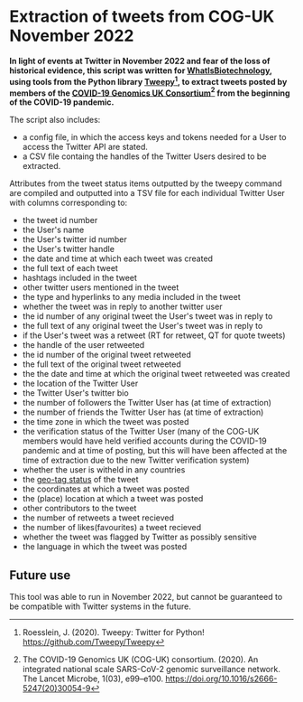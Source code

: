 # Extraction of tweets from COG-UK November 2022
**In light of events at Twitter in November 2022 and fear of the loss of historical evidence, this script was written for [WhatIsBiotechnology](https://www.whatisbiotechnology.org/index.php/), using tools from the Python library [Tweepy](https://docs.tweepy.org/en/stable/api.html)[^1], to extract tweets posted by members of the [COVID-19 Genomics UK Consortium](https://www.cogconsortium.uk/)[^2] from the beginning of the COVID-19 pandemic.**

The script also includes:
- a config file, in which the access keys and tokens needed for a User to access the Twitter API are stated.
- a CSV file containg the handles of the Twitter Users desired to be extracted.

Attributes from the tweet status items outputted by the tweepy command are compiled and outputted into a TSV file for each individual Twitter User with columns corresponding to:
- the tweet id number
- the User's name 
- the User's twitter id number
- the User's twitter handle
- the date and time at which each tweet was created
- the full text of each tweet
- hashtags included in the tweet
- other twitter users mentioned in the tweet
- the type and hyperlinks to any media included in the tweet
- whether the tweet was in reply to another twitter user
- the id number of any original tweet the User's tweet was in reply to
- the full text of any original tweet the User's tweet was in reply to
- if the User's tweet was a retweet (RT for retweet, QT for quote tweets) 
- the handle of the user retweeted 
- the id number of the original tweet retweeted
- the full text of the original tweet retweeted
- the the date and time at which the original tweet retweeted was created
- the location of the Twitter User
- the Twitter User's twitter bio
- the number of followers the Twitter User has (at time of extraction)
- the number of friends the Twitter User has (at time of extraction)
- the time zone in which the tweet was posted
- the verification status of the Twitter User (many of the COG-UK members would have held verified accounts during the COVID-19 pandemic and at time of posting, but this will have been affected at the time of extraction due to the new Twitter verification system)
- whether the user is witheld in any countries
- the [geo-tag status](https://developer.twitter.com/en/docs/twitter-api/v1/data-dictionary/object-model/geo) of the tweet
- the coordinates at which a tweet was posted 
- the (place) location at which a tweet was posted
- other contributors to the tweet
- the number of retweets a tweet recieved 
- the number of likes(favourites) a tweet recieved
- whether the tweet was flagged by Twitter as possibly sensitive 
- the language in which the tweet was posted

## Future use
This tool was able to run in November 2022, but cannot be guaranteed to be compatible with Twitter systems in the future.

[^1]: Roesslein, J. (2020). Tweepy: Twitter for Python! https://github.com/Tweepy/Tweepy
[^2]: The COVID-19 Genomics UK (COG-UK) consortium. (2020). An integrated national scale SARS-CoV-2 genomic surveillance network. The Lancet Microbe, 1(03), e99–e100. https://doi.org/10.1016/s2666-5247(20)30054-9  
